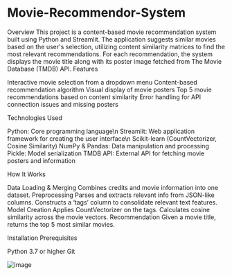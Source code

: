 # Movie-Recommendor-System

Overview
This project is a content-based movie recommendation system built using Python and Streamlit. The application suggests similar movies based on the user's selection, utilizing content similarity matrices to find the most relevant recommendations. For each recommendation, the system displays the movie title along with its poster image fetched from The Movie Database (TMDB) API.
Features

Interactive movie selection from a dropdown menu
Content-based recommendation algorithm
Visual display of movie posters
Top 5 movie recommendations based on content similarity
Error handling for API connection issues and missing posters

Technologies Used

Python: Core programming language\n
Streamlit: Web application framework for creating the user interface\n
Scikit-learn (CountVectorizer, Cosine Similarity)
NumPy & Pandas: Data manipulation and processing
Pickle: Model serialization
TMDB API: External API for fetching movie posters and information

How It Works

Data Loading & Merging
Combines credits and movie information into one dataset.
Preprocessing
Parses and extracts relevant info from JSON-like columns.
Constructs a ‘tags’ column to consolidate relevant text features.
Model Creation
Applies CountVectorizer on the tags.
Calculates cosine similarity across the movie vectors.
Recommendation
Given a movie title, returns the top 5 most similar movies.

Installation
Prerequisites

Python 3.7 or higher
Git

![image](https://github.com/user-attachments/assets/2d24778c-1b00-404f-8b2f-bd34cbcc6a62)
